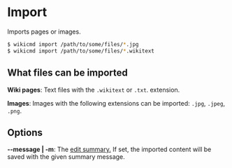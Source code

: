 # Import

Imports pages or images.

```sh
$ wikicmd import /path/to/some/files/*.jpg
$ wikicmd import /path/to/some/files/*.wikitext
```

## What files can be imported

**Wiki pages**: Text files with the `.wikitext` or `.txt`. extension.

**Images**: Images with the following extensions can be imported: `.jpg`, `.jpeg`, `.png`.

## Options

**--message | -m**: The [edit summary.](https://meta.wikimedia.org/wiki/Help:Edit_summary) If set, the imported content will be saved with the given summary message.

